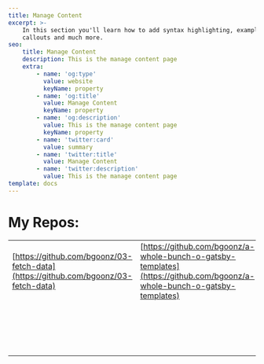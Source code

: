 ```yaml
---
title: Manage Content
excerpt: >-
    In this section you'll learn how to add syntax highlighting, examples,
    callouts and much more.
seo:
    title: Manage Content
    description: This is the manage content page
    extra:
        - name: 'og:type'
          value: website
          keyName: property
        - name: 'og:title'
          value: Manage Content
          keyName: property
        - name: 'og:description'
          value: This is the manage content page
          keyName: property
        - name: 'twitter:card'
          value: summary
        - name: 'twitter:title'
          value: Manage Content
        - name: 'twitter:description'
          value: This is the manage content page
template: docs
---
```


<div class="note">
 
 # My Repos:

|                                                                                    |                                                                                                                          |                                                                                  |                                                                                                    |     |                                                                                                  |                                                                              |                                                                                        |     |     |
| ---------------------------------------------------------------------------------- | ------------------------------------------------------------------------------------------------------------------------ | -------------------------------------------------------------------------------- | -------------------------------------------------------------------------------------------------- | --- | ------------------------------------------------------------------------------------------------ | ---------------------------------------------------------------------------- | -------------------------------------------------------------------------------------- | --- | --- |
| [https://github.com/bgoonz/03-fetch-data](https://github.com/bgoonz/03-fetch-data) | [https://github.com/bgoonz/a-whole-bunch-o-gatsby-templates](https://github.com/bgoonz/a-whole-bunch-o-gatsby-templates) | [https://github.com/bgoonz/activity-box](https://github.com/bgoonz/activity-box) | [https://github.com/bgoonz/All-Undergrad-Archive](https://github.com/bgoonz/All-Undergrad-Archive) |     | [https://github.com/bgoonz/alternate-blog-theme](https://github.com/bgoonz/alternate-blog-theme) | [https://github.com/bgoonz/anki-cards](https://github.com/bgoonz/anki-cards) | [https://github.com/bgoonz/ask-me-anything](https://github.com/bgoonz/ask-me-anything) |     |     |
|                                                                                    |                                                                                                                          |                                                                                  |                                                                                                    |     |                                                                                                  |                                                                              |                                                                                        |     |     |
|                                                                                    |                                                                                                                          |                                                                                  |                                                                                                    |     |                                                                                                  |                                                                              |                                                                                        |     |     |
|                                                                                    |                                                                                                                          |                                                                                  |                                                                                                    |     |                                                                                                  |                                                                              |                                                                                        |     |     |
|                                                                                    |                                                                                                                          |                                                                                  |                                                                                                    |     |                                                                                                  |                                                                              |                                                                                        |     |     |
|                                                                                    |                                                                                                                          |                                                                                  |                                                                                                    |     |                                                                                                  |                                                                              |                                                                                        |     |     |
|                                                                                    |                                                                                                                          |                                                                                  |                                                                                                    |     |                                                                                                  |                                                                              |                                                                                        |     |     |
|                                                                                    |                                                                                                                          |                                                                                  |                                                                                                    |     |                                                                                                  |                                                                              |                                                                                        |     |     |
|                                                                                    |                                                                                                                          |                                                                                  |                                                                                                    |     |                                                                                                  |                                                                              |                                                                                        |     |     |
|                                                                                    |                                                                                                                          |                                                                                  |                                                                                                    |     |                                                                                                  |                                                                              |                                                                                        |     |     |
|                                                                                    |                                                                                                                          |                                                                                  |                                                                                                    |     |                                                                                                  |                                                                              |                                                                                        |     |     |
|                                                                                    |                                                                                                                          |                                                                                  |                                                                                                    |     |                                                                                                  |                                                                              |                                                                                        |     |     |
|                                                                                    |                                                                                                                          |                                                                                  |                                                                                                    |     |                                                                                                  |                                                                              |                                                                                        |     |     |
|                                                                                    |                                                                                                                          |                                                                                  |                                                                                                    |     |                                                                                                  |                                                                              |                                                                                        |     |     |
|                                                                                    |                                                                                                                          |                                                                                  |                                                                                                    |     |                                                                                                  |                                                                              |                                                                                        |     |     |
|                                                                                    |                                                                                                                          |                                                                                  |                                                                                                    |     |                                                                                                  |                                                                              |                                                                                        |     |     |
|                                                                                    |                                                                                                                          |                                                                                  |                                                                                                    |     |                                                                                                  |                                                                              |                                                                                        |     |     |
|                                                                                    |                                                                                                                          |                                                                                  |                                                                                                    |     |                                                                                                  |                                                                              |                                                                                        |     |     |
|                                                                                    |                                                                                                                          |                                                                                  |                                                                                                    |     |                                                                                                  |                                                                              |                                                                                        |     |     |
